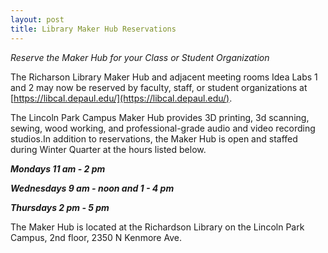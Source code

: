 ```yaml
---
layout: post
title: Library Maker Hub Reservations
---
```


*Reserve the Maker Hub for your Class or Student Organization*  

The Richarson Library Maker Hub and adjacent meeting rooms Idea Labs 1 and 2 may now be reserved by faculty, staff, or student organizations at [https://libcal.depaul.edu/](https://libcal.depaul.edu/).

 
The Lincoln Park Campus Maker Hub provides 3D printing, 3d scanning, sewing, wood working, and professional-grade audio and video recording studios.In addition to reservations, the Maker Hub is open and staffed during Winter Quarter at the hours listed below.


***Mondays 11 am - 2 pm***

***Wednesdays 9 am - noon and 1 - 4 pm***

***Thursdays 2 pm - 5 pm***


The Maker Hub is located at the Richardson Library on the Lincoln Park Campus, 2nd floor, 2350 N Kenmore Ave.


  

